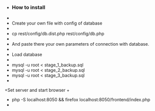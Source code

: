  + ### How to install
 +
 + Create your own file with config of database
 +
 +    cp rest/config/db.dist.php rest/config/db.php
 +
 + And paste there your own parameters of connection with database.
 +
 + Load database
 +
 +    mysql -u root < stage_1_backup.sql
 +    mysql -u root < stage_2_backup.sql
 +    mysql -u root < stage_3_backup.sql
 +
 +Set  server and start browser
 +
 +    php -S localhost:8050 && firefox localhost:8050/frontend/index.php
 +    
